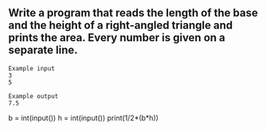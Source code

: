 ## Write a program that reads the length of the base and the height of a right-angled triangle and prints the area. Every number is given on a separate line.
```
Example input
3
5

Example output
7.5
```
b = int(input())
h = int(input())
print(1/2*(b*h))
